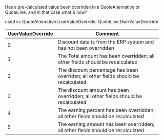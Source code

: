 <!-- markdownlint-disable-file MD041 -->
Has a pre-calculated value been overriden in a QuoteAlternative or QuoteLine, and in that case what & how?

used in: QuoteAlternative.UserValueOverride; QuoteLine.UserValueOverride

| UserValueOverride | Comment |
|---|---|
| 0 | Discount data is from the ERP system and has not been overridden |
| 1 | The Total amount has been overridden; all other fields should be recalculated |
| 2 | The discount percentage has been overriden; all other fields should be recalculated |
| 3 | The discount amount has been overridden; all other fields should be recalculated |
| 4 | The earning percent has been overridden; all other fields should be recalculated |
| 5 | The earning amount has been overridden; all other fields should be recalculated |

